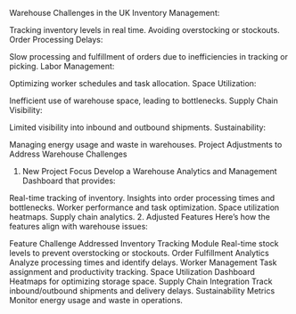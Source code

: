 Warehouse Challenges in the UK
Inventory Management:

Tracking inventory levels in real time.
Avoiding overstocking or stockouts.
Order Processing Delays:

Slow processing and fulfillment of orders due to inefficiencies in tracking or picking.
Labor Management:

Optimizing worker schedules and task allocation.
Space Utilization:

Inefficient use of warehouse space, leading to bottlenecks.
Supply Chain Visibility:

Limited visibility into inbound and outbound shipments.
Sustainability:

Managing energy usage and waste in warehouses.
Project Adjustments to Address Warehouse Challenges
1. New Project Focus
Develop a Warehouse Analytics and Management Dashboard that provides:

Real-time tracking of inventory.
Insights into order processing times and bottlenecks.
Worker performance and task optimization.
Space utilization heatmaps.
Supply chain analytics.
2. Adjusted Features
Here’s how the features align with warehouse issues:

Feature	Challenge Addressed
Inventory Tracking Module	Real-time stock levels to prevent overstocking or stockouts.
Order Fulfillment Analytics	Analyze processing times and identify delays.
Worker Management	Task assignment and productivity tracking.
Space Utilization Dashboard	Heatmaps for optimizing storage space.
Supply Chain Integration	Track inbound/outbound shipments and delivery delays.
Sustainability Metrics	Monitor energy usage and waste in operations.
